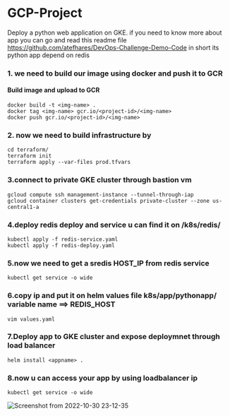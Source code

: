 # GCP-Project

Deploy a python web application on GKE. if you need to know more about app you can go and read this readme file https://github.com/atefhares/DevOps-Challenge-Demo-Code in short its python app depend on redis

### 1. we need to build our image using docker and push it to GCR

#### Build image and upload to GCR
```
docker build -t <img-name> .
docker tag <img-name> gcr.io/<project-id>/<img-name>
docker push gcr.io/<project-id>/<img-name>
```

### 2. now we need to build infrastructure by 
```
cd terraform/
terraform init
terraform apply --var-files prod.tfvars
```

### 3.connect to private GKE cluster through bastion vm
```
gcloud compute ssh management-instance --tunnel-through-iap
gcloud container clusters get-credentials private-cluster --zone us-central1-a
```

### 4.deploy redis deploy and service u can find it on /k8s/redis/
```
kubectl apply -f redis-service.yaml
kubectl apply -f redis-deploy.yaml
```

### 5.now we need to get a sredis HOST_IP from redis service
```
kubectl get service -o wide
```

### 6.copy ip and put it on helm values file k8s/app/pythonapp/ variable name ==> REDIS_HOST

```
vim values.yaml
```

### 7.Deploy app to GKE cluster and expose deploymnet through load balancer
```
helm install <appname> .
```

### 8.now u can access your app by using loadbalancer ip
```
kubectl get service -o wide
```
![Screenshot from 2022-10-30 23-12-35](https://user-images.githubusercontent.com/52250018/198902038-0fdb4f3a-a2c8-460a-8da7-f847ef8532d5.png)

